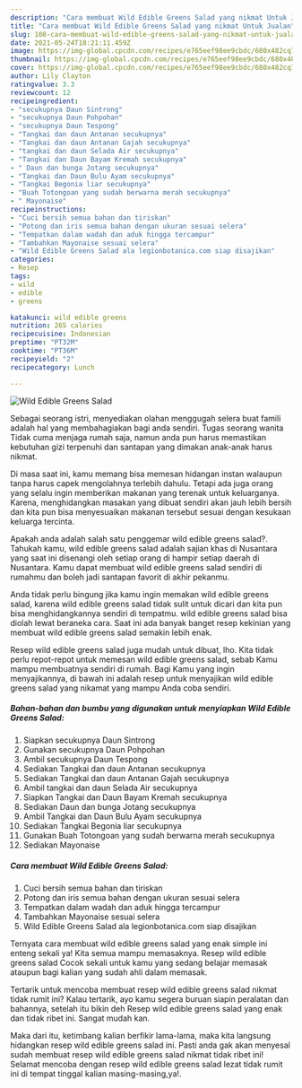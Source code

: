 ```yaml
---
description: "Cara membuat Wild Edible Greens Salad yang nikmat Untuk Jualan"
title: "Cara membuat Wild Edible Greens Salad yang nikmat Untuk Jualan"
slug: 108-cara-membuat-wild-edible-greens-salad-yang-nikmat-untuk-jualan
date: 2021-05-24T18:21:11.459Z
image: https://img-global.cpcdn.com/recipes/e765eef98ee9cbdc/680x482cq70/wild-edible-greens-salad-foto-resep-utama.jpg
thumbnail: https://img-global.cpcdn.com/recipes/e765eef98ee9cbdc/680x482cq70/wild-edible-greens-salad-foto-resep-utama.jpg
cover: https://img-global.cpcdn.com/recipes/e765eef98ee9cbdc/680x482cq70/wild-edible-greens-salad-foto-resep-utama.jpg
author: Lily Clayton
ratingvalue: 3.3
reviewcount: 12
recipeingredient:
- "secukupnya Daun Sintrong"
- "secukupnya Daun Pohpohan"
- "secukupnya Daun Tespong"
- "Tangkai dan daun Antanan secukupnya"
- "Tangkai dan daun Antanan Gajah secukupnya"
- "tangkai dan daun Selada Air secukupnya"
- "Tangkai dan Daun Bayam Kremah secukupnya"
- " Daun dan bunga Jotang secukupnya"
- "Tangkai dan Daun Bulu Ayam secukupnya"
- "Tangkai Begonia liar secukupnya"
- "Buah Totongoan yang sudah berwarna merah secukupnya"
- " Mayonaise"
recipeinstructions:
- "Cuci bersih semua bahan dan tiriskan"
- "Potong dan iris semua bahan dengan ukuran sesuai selera"
- "Tempatkan dalam wadah dan aduk hingga tercampur"
- "Tambahkan Mayonaise sesuai selera"
- "Wild Edible Greens Salad ala legionbotanica.com siap disajikan"
categories:
- Resep
tags:
- wild
- edible
- greens

katakunci: wild edible greens 
nutrition: 265 calories
recipecuisine: Indonesian
preptime: "PT32M"
cooktime: "PT36M"
recipeyield: "2"
recipecategory: Lunch

---
```



![Wild Edible Greens Salad](https://img-global.cpcdn.com/recipes/e765eef98ee9cbdc/680x482cq70/wild-edible-greens-salad-foto-resep-utama.jpg)

Sebagai seorang istri, menyediakan olahan menggugah selera buat famili adalah hal yang membahagiakan bagi anda sendiri. Tugas seorang  wanita Tidak cuma menjaga rumah saja, namun anda pun harus memastikan kebutuhan gizi terpenuhi dan santapan yang dimakan anak-anak harus nikmat.

Di masa  saat ini, kamu memang bisa memesan hidangan instan walaupun tanpa harus capek mengolahnya terlebih dahulu. Tetapi ada juga orang yang selalu ingin memberikan makanan yang terenak untuk keluarganya. Karena, menghidangkan masakan yang dibuat sendiri akan jauh lebih bersih dan kita pun bisa menyesuaikan makanan tersebut sesuai dengan kesukaan keluarga tercinta. 



Apakah anda adalah salah satu penggemar wild edible greens salad?. Tahukah kamu, wild edible greens salad adalah sajian khas di Nusantara yang saat ini disenangi oleh setiap orang di hampir setiap daerah di Nusantara. Kamu dapat membuat wild edible greens salad sendiri di rumahmu dan boleh jadi santapan favorit di akhir pekanmu.

Anda tidak perlu bingung jika kamu ingin memakan wild edible greens salad, karena wild edible greens salad tidak sulit untuk dicari dan kita pun bisa menghidangkannya sendiri di tempatmu. wild edible greens salad bisa diolah lewat beraneka cara. Saat ini ada banyak banget resep kekinian yang membuat wild edible greens salad semakin lebih enak.

Resep wild edible greens salad juga mudah untuk dibuat, lho. Kita tidak perlu repot-repot untuk memesan wild edible greens salad, sebab Kamu mampu membuatnya sendiri di rumah. Bagi Kamu yang ingin menyajikannya, di bawah ini adalah resep untuk menyajikan wild edible greens salad yang nikamat yang mampu Anda coba sendiri.

<!--inarticleads1-->

##### Bahan-bahan dan bumbu yang digunakan untuk menyiapkan Wild Edible Greens Salad:

1. Siapkan secukupnya Daun Sintrong
1. Gunakan secukupnya Daun Pohpohan
1. Ambil secukupnya Daun Tespong
1. Sediakan Tangkai dan daun Antanan secukupnya
1. Sediakan Tangkai dan daun Antanan Gajah secukupnya
1. Ambil tangkai dan daun Selada Air secukupnya
1. Siapkan Tangkai dan Daun Bayam Kremah secukupnya
1. Sediakan  Daun dan bunga Jotang secukupnya
1. Ambil Tangkai dan Daun Bulu Ayam secukupnya
1. Sediakan Tangkai Begonia liar secukupnya
1. Gunakan Buah Totongoan yang sudah berwarna merah secukupnya
1. Sediakan  Mayonaise




<!--inarticleads2-->

##### Cara membuat Wild Edible Greens Salad:

1. Cuci bersih semua bahan dan tiriskan
1. Potong dan iris semua bahan dengan ukuran sesuai selera
1. Tempatkan dalam wadah dan aduk hingga tercampur
1. Tambahkan Mayonaise sesuai selera
1. Wild Edible Greens Salad ala legionbotanica.com siap disajikan




Ternyata cara membuat wild edible greens salad yang enak simple ini enteng sekali ya! Kita semua mampu memasaknya. Resep wild edible greens salad Cocok sekali untuk kamu yang sedang belajar memasak ataupun bagi kalian yang sudah ahli dalam memasak.

Tertarik untuk mencoba membuat resep wild edible greens salad nikmat tidak rumit ini? Kalau tertarik, ayo kamu segera buruan siapin peralatan dan bahannya, setelah itu bikin deh Resep wild edible greens salad yang enak dan tidak ribet ini. Sangat mudah kan. 

Maka dari itu, ketimbang kalian berfikir lama-lama, maka kita langsung hidangkan resep wild edible greens salad ini. Pasti anda gak akan menyesal sudah membuat resep wild edible greens salad nikmat tidak ribet ini! Selamat mencoba dengan resep wild edible greens salad lezat tidak rumit ini di tempat tinggal kalian masing-masing,ya!.

